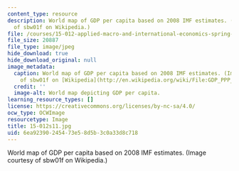 ```yaml
---
content_type: resource
description: World map of GDP per capita based on 2008 IMF estimates. (Image courtesy
  of sbw01f on Wikipedia.)
file: /courses/15-012-applied-macro-and-international-economics-spring-2011/6ea92390245473e58d5b3c0a33d8c718_15-012s11.jpg
file_size: 20887
file_type: image/jpeg
hide_download: true
hide_download_original: null
image_metadata:
  caption: World map of GDP per capita based on 2008 IMF estimates. (Image courtesy
    of sbw01f on [Wikipedia](http://en.wikipedia.org/wiki/File:GDP_PPP_Per_Capita_IMF_2008.png).)
  credit: ''
  image-alt: World map depicting GDP per capita.
learning_resource_types: []
license: https://creativecommons.org/licenses/by-nc-sa/4.0/
ocw_type: OCWImage
resourcetype: Image
title: 15-012s11.jpg
uid: 6ea92390-2454-73e5-8d5b-3c0a33d8c718
---
```

World map of GDP per capita based on 2008 IMF estimates. (Image courtesy of sbw01f on Wikipedia.)